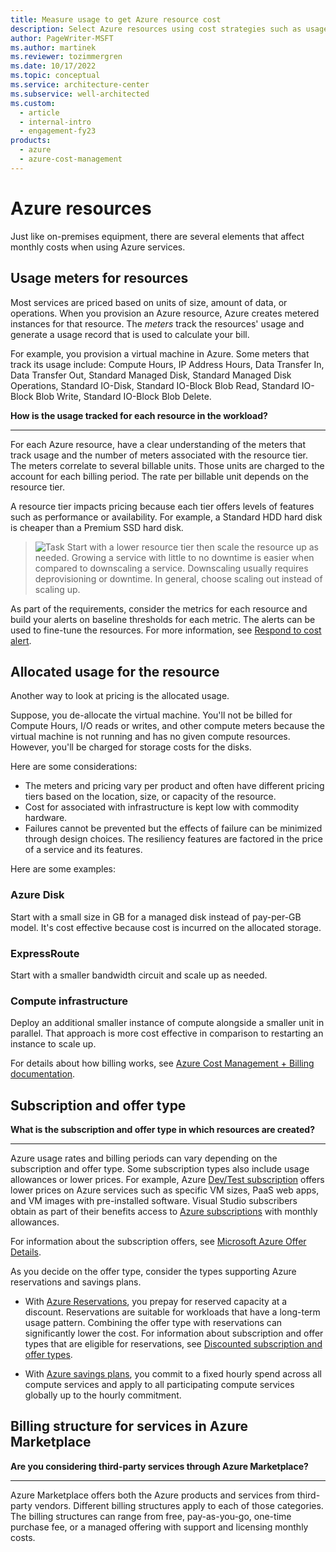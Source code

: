 ```yaml
---
title: Measure usage to get Azure resource cost
description: Select Azure resources using cost strategies such as usage meters, allocated usage, subscription and offer types, or Azure Marketplace billing structures.
author: PageWriter-MSFT
ms.author: martinek
ms.reviewer: tozimmergren
ms.date: 10/17/2022
ms.topic: conceptual
ms.service: architecture-center
ms.subservice: well-architected
ms.custom:
  - article
  - internal-intro
  - engagement-fy23
products:
  - azure
  - azure-cost-management
---
```


# Azure resources

Just like on-premises equipment, there are several elements that affect monthly costs when using Azure services.

## Usage meters for resources

Most services are priced based on units of size, amount of data, or operations. When you provision an Azure resource, Azure creates metered instances for that resource. The _meters_ track the resources' usage and generate a usage record that is used to calculate your bill.

For example, you provision a virtual machine in Azure. Some meters that track its usage include: Compute Hours, IP Address Hours, Data Transfer In, Data Transfer Out, Standard Managed Disk, Standard Managed Disk Operations, Standard IO-Disk, Standard IO-Block Blob Read, Standard IO-Block Blob Write, Standard IO-Block Blob Delete.

**How is the usage tracked for each resource in the workload?**  
***

For each Azure resource, have a clear understanding of the meters that track usage and the number of meters associated with the resource tier. The meters correlate to several billable units. Those units are charged to the account for each billing period. The rate per billable unit depends on the resource tier.

A resource tier impacts pricing because each tier offers levels of features such as performance or availability. For example, a Standard HDD hard disk is cheaper than a Premium SSD hard disk.

> ![Task](./images/i-best-practices.png) Start with a lower resource tier then scale the resource up as needed. Growing a service with little to  no downtime is easier when compared to downscaling a service. Downscaling usually requires deprovisioning or downtime. In general, choose scaling out instead of scaling up.

As part of the requirements, consider the metrics for each resource  and build your alerts on baseline thresholds for each metric. The alerts can be used to fine-tune the resources. For more information, see [Respond to cost alert](monitor-alert.md).

## Allocated usage for the resource

Another way to look at pricing is the allocated usage.

Suppose, you de-allocate the virtual machine. You'll not be billed for Compute Hours, I/O reads or writes, and other compute meters because the virtual machine is not running and has no given compute resources. However, you'll be charged for storage costs for the disks.

Here are some considerations:

- The meters and pricing vary per product and often have different pricing tiers based on the location, size, or capacity of the resource.
- Cost for associated with infrastructure is kept low with commodity hardware.
- Failures cannot be prevented but the effects of failure can be minimized through design choices. The resiliency features are factored in the price of a service and its features.

Here are some examples:

### Azure Disk

Start with a small size in GB for a managed disk instead of pay-per-GB model. It's cost effective because cost is incurred on the allocated storage.

### ExpressRoute

Start with a smaller bandwidth circuit and scale up as needed.

### Compute infrastructure

Deploy an additional smaller instance of compute alongside a smaller unit in parallel. That approach is more cost effective in comparison to restarting an instance to scale up.

For details about how billing works, see [Azure Cost Management + Billing documentation](/azure/cost-management-billing/).

## Subscription and offer type

**What is the subscription and offer type in which resources are created?**  
***

Azure usage rates and billing periods can vary depending on the subscription and offer type. Some subscription types also include usage allowances or lower prices. For example, Azure [Dev/Test subscription](https://azure.microsoft.com/offers/ms-azr-0148p/) offers lower prices on Azure services such as specific VM sizes, PaaS web apps, and VM images with pre-installed software. Visual Studio subscribers obtain as part of their benefits access to [Azure subscriptions](https://azure.microsoft.com/offers/ms-azr-0063p/) with monthly allowances.

For information about the subscription offers, see [Microsoft Azure Offer Details](https://azure.microsoft.com/support/legal/offer-details/).

As you decide on the offer type, consider the types supporting Azure reservations and savings plans.

- With [Azure Reservations](/azure/cost-management-billing/reservations/), you prepay for reserved capacity at a discount. Reservations are suitable for workloads that have a long-term usage pattern. Combining the offer type with reservations can significantly lower the cost. For information about subscription and offer types that are eligible for reservations, see [Discounted subscription and offer types](/azure/cost-management-billing/reservations/prepare-buy-reservation#scope-reservations).

- With [Azure savings plans](/azure/cost-management-billing/savings-plan/), you commit to a fixed hourly spend across all compute services and apply to all participating compute services globally up to the hourly commitment.

## Billing structure for services in Azure Marketplace

**Are you considering third-party services through Azure Marketplace?**  
***

Azure Marketplace offers both the Azure products and services from third-party vendors. Different billing structures apply to each of those categories. The billing structures can range from free, pay-as-you-go, one-time purchase fee, or a managed offering with support and licensing monthly costs.
